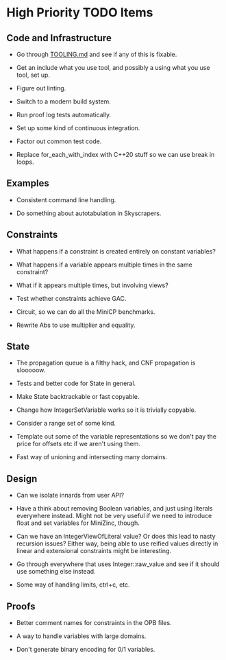 High Priority TODO Items
========================

Code and Infrastructure
-----------------------

- Go through <a href="TOOLING.md">TOOLING.md</a> and see if any of this is fixable.

- Get an include what you use tool, and possibly a using what you use tool, set up.

- Figure out linting.

- Switch to a modern build system.

- Run proof log tests automatically.

- Set up some kind of continuous integration.

- Factor out common test code.

- Replace for\_each\_with\_index with C++20 stuff so we can use break in loops.

Examples
--------

- Consistent command line handling.

- Do something about autotabulation in Skyscrapers.

Constraints
-----------

- What happens if a constraint is created entirely on constant variables?

- What happens if a variable appears multiple times in the same constraint?

- What if it appears multiple times, but involving views?

- Test whether constraints achieve GAC.

- Circuit, so we can do all the MiniCP benchmarks.

- Rewrite Abs to use multiplier and equality.

State
-----

- The propagation queue is a filthy hack, and CNF propagation is slooooow.

- Tests and better code for State in general.

- Make State backtrackable or fast copyable.

- Change how IntegerSetVariable works so it is trivially copyable.

- Consider a range set of some kind.

- Template out some of the variable representations so we don't pay the price
  for offsets etc if we aren't using them.

- Fast way of unioning and intersecting many domains.

Design
------

- Can we isolate innards from user API?

- Have a think about removing Boolean variables, and just using literals
  everywhere instead. Might not be very useful if we need to introduce float
  and set variables for MiniZinc, though.

- Can we have an IntegerViewOfLiteral value? Or does this lead to nasty
  recursion issues? Either way, being able to use reified values directly
  in linear and extensional constraints might be interesting.

- Go through everywhere that uses Integer::raw\_value and see if it should
  use something else instead.

- Some way of handling limits, ctrl+c, etc.

Proofs
------

- Better comment names for constraints in the OPB files.

- A way to handle variables with large domains.

- Don't generate binary encoding for 0/1 variables.

